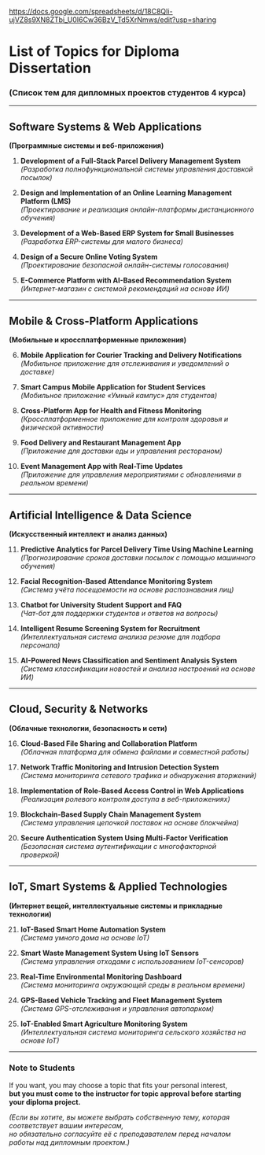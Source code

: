 https://docs.google.com/spreadsheets/d/18C8QIi-ujVZ8s9XN8ZTbi_U0I6Cw36BzV_Td5XrNmws/edit?usp=sharing

# List of Topics for Diploma Dissertation


### (Список тем для дипломных проектов студентов 4 курса)

---

## Software Systems & Web Applications

**(Программные системы и веб-приложения)**

1. **Development of a Full-Stack Parcel Delivery Management System**  
   _(Разработка полнофункциональной системы управления доставкой посылок)_

2. **Design and Implementation of an Online Learning Management Platform (LMS)**  
   _(Проектирование и реализация онлайн-платформы дистанционного обучения)_

3. **Development of a Web-Based ERP System for Small Businesses**  
   _(Разработка ERP-системы для малого бизнеса)_

4. **Design of a Secure Online Voting System**  
   _(Проектирование безопасной онлайн-системы голосования)_

5. **E-Commerce Platform with AI-Based Recommendation System**  
   _(Интернет-магазин с системой рекомендаций на основе ИИ)_

---

## Mobile & Cross-Platform Applications

**(Мобильные и кроссплатформенные приложения)**

6. **Mobile Application for Courier Tracking and Delivery Notifications**  
   _(Мобильное приложение для отслеживания и уведомлений о доставке)_

7. **Smart Campus Mobile Application for Student Services**  
   _(Мобильное приложение «Умный кампус» для студентов)_

8. **Cross-Platform App for Health and Fitness Monitoring**  
   _(Кроссплатформенное приложение для контроля здоровья и физической активности)_

9. **Food Delivery and Restaurant Management App**  
   _(Приложение для доставки еды и управления рестораном)_

10. **Event Management App with Real-Time Updates**  
    _(Приложение для управления мероприятиями с обновлениями в реальном времени)_

---

## Artificial Intelligence & Data Science

**(Искусственный интеллект и анализ данных)**

11. **Predictive Analytics for Parcel Delivery Time Using Machine Learning**  
    _(Прогнозирование сроков доставки посылок с помощью машинного обучения)_

12. **Facial Recognition-Based Attendance Monitoring System**  
    _(Система учёта посещаемости на основе распознавания лиц)_

13. **Chatbot for University Student Support and FAQ**  
    _(Чат-бот для поддержки студентов и ответов на вопросы)_

14. **Intelligent Resume Screening System for Recruitment**  
    _(Интеллектуальная система анализа резюме для подбора персонала)_

15. **AI-Powered News Classification and Sentiment Analysis System**  
    _(Система классификации новостей и анализа настроений на основе ИИ)_

---

## Cloud, Security & Networks

**(Облачные технологии, безопасность и сети)**

16. **Cloud-Based File Sharing and Collaboration Platform**  
    _(Облачная платформа для обмена файлами и совместной работы)_

17. **Network Traffic Monitoring and Intrusion Detection System**  
    _(Система мониторинга сетевого трафика и обнаружения вторжений)_

18. **Implementation of Role-Based Access Control in Web Applications**  
    _(Реализация ролевого контроля доступа в веб-приложениях)_

19. **Blockchain-Based Supply Chain Management System**  
    _(Система управления цепочкой поставок на основе блокчейна)_

20. **Secure Authentication System Using Multi-Factor Verification**  
    _(Безопасная система аутентификации с многофакторной проверкой)_

---

## IoT, Smart Systems & Applied Technologies

**(Интернет вещей, интеллектуальные системы и прикладные технологии)**

21. **IoT-Based Smart Home Automation System**  
    _(Система умного дома на основе IoT)_

22. **Smart Waste Management System Using IoT Sensors**  
    _(Система управления отходами с использованием IoT-сенсоров)_

23. **Real-Time Environmental Monitoring Dashboard**  
    _(Система мониторинга окружающей среды в реальном времени)_

24. **GPS-Based Vehicle Tracking and Fleet Management System**  
    _(Система GPS-отслеживания и управления автопарком)_

25. **IoT-Enabled Smart Agriculture Monitoring System**  
    _(Интеллектуальная система мониторинга сельского хозяйства на основе IoT)_

---

### Note to Students

If you want, you may choose a topic that fits your personal interest,  
**but you must come to the instructor for topic approval before starting your diploma project.**

_(Если вы хотите, вы можете выбрать собственную тему, которая соответствует вашим интересам,  
но обязательно согласуйте её с преподавателем перед началом работы над дипломным проектом.)_
